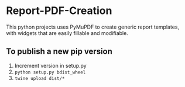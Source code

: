# Report-PDF-Creation
This python projects uses PyMuPDF to create generic report templates, with widgets that are easily fillable and modifiable.

## To publish a new pip version
1. Increment version in setup.py
2. `python setup.py bdist_wheel`
3. `twine upload dist/*`
